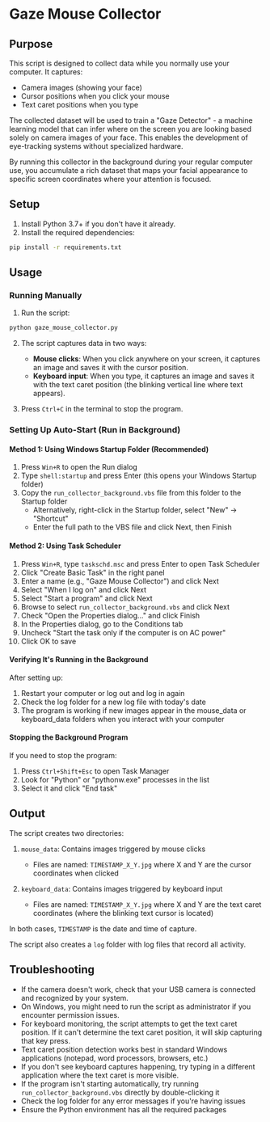 # Gaze Mouse Collector

## Purpose

This script is designed to collect data while you normally use your computer. It captures:
- Camera images (showing your face)
- Cursor positions when you click your mouse
- Text caret positions when you type

The collected dataset will be used to train a "Gaze Detector" - a machine learning model that can infer where on the screen you are looking based solely on camera images of your face. This enables the development of eye-tracking systems without specialized hardware.

By running this collector in the background during your regular computer use, you accumulate a rich dataset that maps your facial appearance to specific screen coordinates where your attention is focused.

## Setup

1. Install Python 3.7+ if you don't have it already.
2. Install the required dependencies:

```bash
pip install -r requirements.txt
```

## Usage

### Running Manually

1. Run the script:

```bash
python gaze_mouse_collector.py
```

2. The script captures data in two ways:
   - **Mouse clicks**: When you click anywhere on your screen, it captures an image and saves it with the cursor position.
   - **Keyboard input**: When you type, it captures an image and saves it with the text caret position (the blinking vertical line where text appears).

3. Press `Ctrl+C` in the terminal to stop the program.

### Setting Up Auto-Start (Run in Background)

#### Method 1: Using Windows Startup Folder (Recommended)

1. Press `Win+R` to open the Run dialog
2. Type `shell:startup` and press Enter (this opens your Windows Startup folder)
3. Copy the `run_collector_background.vbs` file from this folder to the Startup folder
    - Alternatively, right-click in the Startup folder, select "New" → "Shortcut"
    - Enter the full path to the VBS file and click Next, then Finish

#### Method 2: Using Task Scheduler

1. Press `Win+R`, type `taskschd.msc` and press Enter to open Task Scheduler
2. Click "Create Basic Task" in the right panel
3. Enter a name (e.g., "Gaze Mouse Collector") and click Next
4. Select "When I log on" and click Next
5. Select "Start a program" and click Next
6. Browse to select `run_collector_background.vbs` and click Next
7. Check "Open the Properties dialog..." and click Finish
8. In the Properties dialog, go to the Conditions tab
9. Uncheck "Start the task only if the computer is on AC power"
10. Click OK to save

#### Verifying It's Running in the Background

After setting up:

1. Restart your computer or log out and log in again
2. Check the log folder for a new log file with today's date
3. The program is working if new images appear in the mouse_data or keyboard_data folders when you interact with your computer

#### Stopping the Background Program

If you need to stop the program:

1. Press `Ctrl+Shift+Esc` to open Task Manager
2. Look for "Python" or "pythonw.exe" processes in the list
3. Select it and click "End task"

## Output

The script creates two directories:

1. `mouse_data`: Contains images triggered by mouse clicks
   - Files are named: `TIMESTAMP_X_Y.jpg` where X and Y are the cursor coordinates when clicked

2. `keyboard_data`: Contains images triggered by keyboard input
   - Files are named: `TIMESTAMP_X_Y.jpg` where X and Y are the text caret coordinates (where the blinking text cursor is located)

In both cases, `TIMESTAMP` is the date and time of capture.

The script also creates a `log` folder with log files that record all activity.

## Troubleshooting

- If the camera doesn't work, check that your USB camera is connected and recognized by your system.
- On Windows, you might need to run the script as administrator if you encounter permission issues.
- For keyboard monitoring, the script attempts to get the text caret position. If it can't determine the text caret position, it will skip capturing that key press.
- Text caret position detection works best in standard Windows applications (notepad, word processors, browsers, etc.)
- If you don't see keyboard captures happening, try typing in a different application where the text caret is more visible.
- If the program isn't starting automatically, try running `run_collector_background.vbs` directly by double-clicking it
- Check the log folder for any error messages if you're having issues
- Ensure the Python environment has all the required packages 